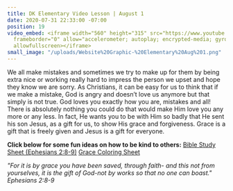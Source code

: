 ```yaml
---
title: DK Elementary Video Lesson | August 1
date: 2020-07-31 22:33:00 -07:00
position: 19
video_embed: <iframe width="560" height="315" src="https://www.youtube.com/embed/ACvySp938WY"
  frameborder="0" allow="accelerometer; autoplay; encrypted-media; gyroscope; picture-in-picture"
  allowfullscreen></iframe>
small_image: "/uploads/Website%20Graphic-%20Elementary%20Aug%201.png"
---
```


We all make mistakes and sometimes we try to make up for them by being extra nice or working really hard to impress the person we upset and hope they know we are sorry. As Christians, it can be easy for us to think that if we make a mistake, God is angry and doesn’t love us anymore but that simply is not true. God loves you exactly how you are, mistakes and all! There is absolutely nothing you could do that would make Him love you any more or any less. In fact, He wants you to be with Him so badly that He sent his son Jesus, as a gift for us, to show His grace and forgiveness. Grace is a gift that is freely given and Jesus is a gift for everyone.

**Click below for some fun ideas on how to be kind to others:**
[Bible Study Sheet (Ephesians 2:8-9)](https://drive.google.com/file/d/1n8A8HmgP5S-5Tt3FHywHZu-_5kyM9AHg/view?usp=sharing)
[Grace Coloring Sheet](https://drive.google.com/file/d/15c3tbIbCfMJN1aw6eMkavkDlZYUvwqQd/view?usp=sharing)

*"For it is by grace you have been saved, through faith- and this not from yourselves, it is the gift of God-not by works so that no one can boast." Ephesians 2:8-9*